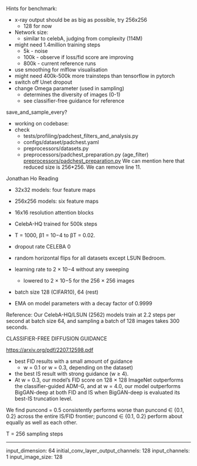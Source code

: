 Hints for benchmark:
- x-ray output should be as big as possible, try 256x256
	- 128 for now
- Network size:
	- similar to celebA, judging from complexity (114M)
- might need 1.4million training steps
	- 5k - noise
	- 100k - observe if loss/fid score are improving
	- 800k - current reference runs
- use smoothing for mlflow visualisation
- might need 400k-500k more trainsteps than tensorflow in pytorch
- switch off Unet dropout
- change Omega parameter (used in sampling)
	- determines the diversity of images (0-1)
	- see classifier-free guidance for reference




save_and_sample_every?


- working on codebase:
- check 
	- tests/profiling/padchest_filters_and_analysis.py
	- configs/dataset/padchest.yaml
	- preprocessors/datasets.py
	- preprocessors/padchest_preparation.py (age_filter)
[preprocessors/padchest_preparation.py](https://github.com/1QB-Information-Technologies/Diffusion-models/pull/618/files/f15e39b857459bf0b4a1bdba40f7a96c44b9d945#diff-c5427a6920793ec2a6438735cbac8b19b0ac2d27c4fad0319b29ae7b396b390a "preprocessors/padchest_preparation.py")
We can mention here that reduced size is 256*256.
We can remove line 11.




Jonathan Ho Reading

- 32x32 models: four feature maps
- 256x256 models: six feature maps
- 16x16 resolution attention blocks
- CelebA-HQ trained for 500k steps

- T = 1000, β1 = 10−4 to βT = 0.02.
- dropout rate CELEBA 0
- random horizontal flips for all datasets except LSUN Bedroom.
- learning rate to 2 × 10−4 without any sweeping
	- lowered to 2 × 10−5 for the 256 × 256 images

- batch size 128 (CIFAR10), 64 (rest) 
- EMA on model parameters with a decay factor of 0.9999

Reference:
Our CelebA-HQ/LSUN (2562) models train at 2.2 steps per second at batch size 64, and sampling a batch of 128 images takes 300 seconds.

CLASSIFIER-FREE DIFFUSION GUIDANCE

https://arxiv.org/pdf/2207.12598.pdf
- best FID results with a small amount of guidance 
	- w = 0.1 or w = 0.3, depending on the dataset)
- the best IS result with strong guidance (w ≥ 4). 
- At w = 0.3, our model’s FID score on 128 × 128 ImageNet outperforms the classifier-guided ADM-G, and at w = 4.0, our model outperforms BigGAN-deep at both FID and IS when BigGAN-deep is evaluated its best-IS truncation level.

We find puncond = 0.5 consistently performs worse than puncond ∈ {0.1, 0.2} across the entire IS/FID frontier; puncond ∈ {0.1, 0.2} perform about equally as well as each other.

T = 256 sampling steps


------------------------

input_dimension: 64
initial_conv_layer_output_channels: 128
input_channels: 1
input_image_size: 128